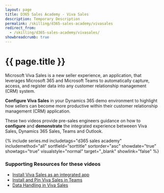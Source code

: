 ```yaml
---
layout: page
title: D365 Sales Academy - Viva Sales
description: Temporary Description 
permalink: /skilling/d365-sales-academy/vivasales
redirect_from:
  - /skilling/d365-sales-academy/vivasales/
showbreadcrumb: true
---
```


# {{ page.title }}

Microsoft Viva Sales is a new seller experience, an application, that leverages Microsoft 365 and Microsoft Teams to automatically capture, access, and register data into any customer relationship management (CRM) system.

**Configure Viva Sales** in your Dynamics 365 demo environment to highlight how sellers can become more productive within their customer relationship management (CRM) application. 

These two videos provide pre-sales engineers guidance on how to **configure** and **demonstrate** the integrated experience betweeen Viva Sales, Dynamics 365 Sales, Teams and Outlook.

 {% include series.md 
    includetags="d365 sales academy" includemethod="all" 
    sortfield="sorttitle" sortorder="asc" showdate="true" showtags="true" 
    visualstyle="normal" target="_blank" showlink="false"
%}

### Supporting Resources for these videos

* <a href="https://learn.microsoft.com/en-us/viva/sales/install-viva-sales-as-an-integrated-app" target="_blank">Install Viva Sales as an integrated app
* <a href="https://learn.microsoft.com/en-us/viva/sales/install-pin-viva-sales-teams" target="_blank">Install and Pin Viva Sales in Teams
* <a href="https://learn.microsoft.com/en-us/viva/sales/data-handling" target="_blank">Data Handling in Viva Sales
